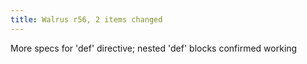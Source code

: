 ```yaml
---
title: Walrus r56, 2 items changed
---
```


More specs for 'def' directive; nested 'def' blocks confirmed working
